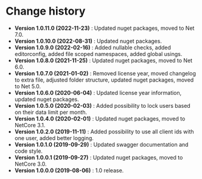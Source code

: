 # Change history

* **Version 1.0.11.0 (2022-11-23)** : Updated nuget packages, moved to Net 7.0.
* **Version 1.0.10.0 (2022-08-31)** : Updated nuget packages.
* **Version 1.0.9.0 (2022-02-16)** : Added nullable checks, added editorconfig, added file scoped namespaces, added global usings.
* **Version 1.0.8.0 (2021-11-25)** : Updated nuget packages, moved to Net 6.0.
* **Version 1.0.7.0 (2021-01-02)** : Removed license year, moved changelog to extra file, adjusted folder structure, updated nuget packages, moved to Net 5.0.
* **Version 1.0.6.0 (2020-06-04)** : Updated license year information, updated nuget packages.
* **Version 1.0.5.0 (2020-02-03)** : Added possibility to lock users based on their data limit per month.
* **Version 1.0.4.0 (2020-02-01)** : Updated nuget packages, moved to NetCore 3.1.
* **Version 1.0.2.0 (2019-11-11)** : Added possibility to use all client ids with one user, added better logging.
* **Version 1.0.1.0 (2019-09-29)** : Updated swagger documentation and code style.
* **Version 1.0.0.1 (2019-09-27)** : Updated nuget packages, moved to NetCore 3.0.
* **Version 1.0.0.0 (2019-08-06)** : 1.0 release.